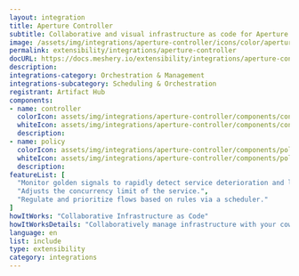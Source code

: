 ```yaml
---
layout: integration
title: Aperture Controller
subtitle: Collaborative and visual infrastructure as code for Aperture Controller
image: /assets/img/integrations/aperture-controller/icons/color/aperture-controller-color.svg
permalink: extensibility/integrations/aperture-controller
docURL: https://docs.meshery.io/extensibility/integrations/aperture-controller
description: 
integrations-category: Orchestration & Management
integrations-subcategory: Scheduling & Orchestration
registrant: Artifact Hub
components: 
- name: controller
  colorIcon: assets/img/integrations/aperture-controller/components/controller/icons/color/controller-color.svg
  whiteIcon: assets/img/integrations/aperture-controller/components/controller/icons/white/controller-white.svg
  description: 
- name: policy
  colorIcon: assets/img/integrations/aperture-controller/components/policy/icons/color/policy-color.svg
  whiteIcon: assets/img/integrations/aperture-controller/components/policy/icons/white/policy-white.svg
  description: 
featureList: [
  "Monitor golden signals to rapidly detect service deterioration and load build-up.",
  "Adjusts the concurrency limit of the service.",
  "Regulate and prioritize flows based on rules via a scheduler."
]
howItWorks: "Collaborative Infrastructure as Code"
howItWorksDetails: "Collaboratively manage infrastructure with your coworkers synchronously sharing the same designs."
language: en
list: include
type: extensibility
category: integrations
---
```

